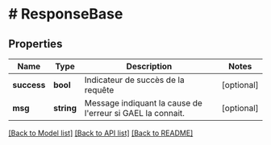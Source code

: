 # # ResponseBase

## Properties

Name | Type | Description | Notes
------------ | ------------- | ------------- | -------------
**success** | **bool** | Indicateur de succès de la requête | [optional]
**msg** | **string** | Message indiquant la cause de l&#39;erreur si GAEL la connait. | [optional]

[[Back to Model list]](../../README.md#models) [[Back to API list]](../../README.md#endpoints) [[Back to README]](../../README.md)
